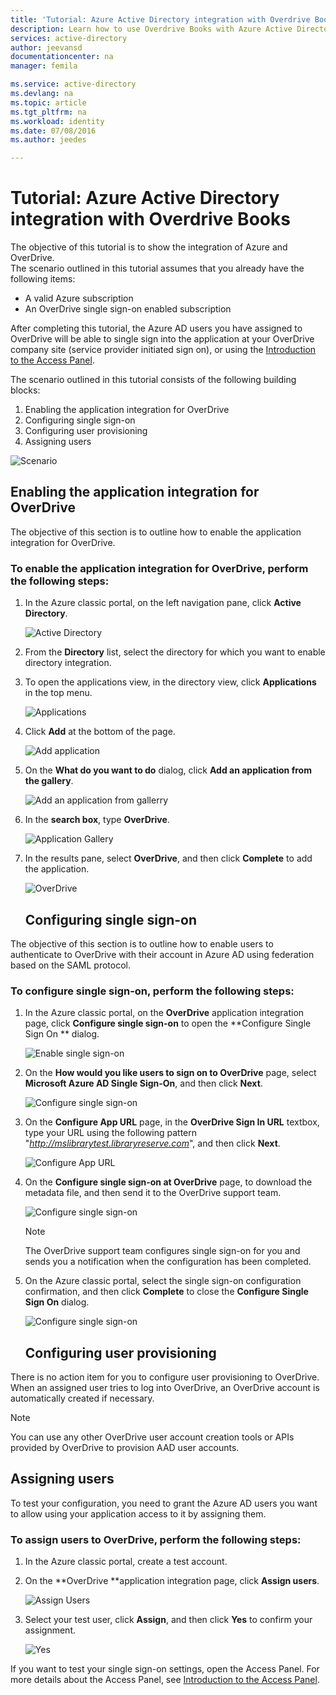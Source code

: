 ```yaml
---
title: 'Tutorial: Azure Active Directory integration with Overdrive Books | Microsoft Azure'
description: Learn how to use Overdrive Books with Azure Active Directory to enable single sign-on, automated provisioning, and more!
services: active-directory
author: jeevansd
documentationcenter: na
manager: femila

ms.service: active-directory
ms.devlang: na
ms.topic: article
ms.tgt_pltfrm: na
ms.workload: identity
ms.date: 07/08/2016
ms.author: jeedes

---
```

# Tutorial: Azure Active Directory integration with Overdrive Books
The objective of this tutorial is to show the integration of Azure and OverDrive.  
The scenario outlined in this tutorial assumes that you already have the following items:

* A valid Azure subscription
* An OverDrive single sign-on enabled subscription

After completing this tutorial, the Azure AD users you have assigned to OverDrive will be able to single sign into the application at your OverDrive company site (service provider initiated sign on), or using the [Introduction to the Access Panel](active-directory-saas-access-panel-introduction.md).

The scenario outlined in this tutorial consists of the following building blocks:

1. Enabling the application integration for OverDrive
2. Configuring single sign-on
3. Configuring user provisioning
4. Assigning users

![Scenario](./media/active-directory-saas-overdrive-books-tutorial/IC784462.png "Scenario")

## Enabling the application integration for OverDrive
The objective of this section is to outline how to enable the application integration for OverDrive.

### To enable the application integration for OverDrive, perform the following steps:
1. In the Azure classic portal, on the left navigation pane, click **Active Directory**.
   
   ![Active Directory](./media/active-directory-saas-overdrive-books-tutorial/IC700993.png "Active Directory")
2. From the **Directory** list, select the directory for which you want to enable directory integration.
3. To open the applications view, in the directory view, click **Applications** in the top menu.
   
   ![Applications](./media/active-directory-saas-overdrive-books-tutorial/IC700994.png "Applications")
4. Click **Add** at the bottom of the page.
   
   ![Add application](./media/active-directory-saas-overdrive-books-tutorial/IC749321.png "Add application")
5. On the **What do you want to do** dialog, click **Add an application from the gallery**.
   
   ![Add an application from gallerry](./media/active-directory-saas-overdrive-books-tutorial/IC749322.png "Add an application from gallerry")
6. In the **search box**, type **OverDrive**.
   
   ![Application Gallery](./media/active-directory-saas-overdrive-books-tutorial/IC784463.png "Application Gallery")
7. In the results pane, select **OverDrive**, and then click **Complete** to add the application.
   
   ![OverDrive](./media/active-directory-saas-overdrive-books-tutorial/IC799950.png "OverDrive")
   
   ## Configuring single sign-on

The objective of this section is to outline how to enable users to authenticate to OverDrive with their account in Azure AD using federation based on the SAML protocol.

### To configure single sign-on, perform the following steps:
1. In the Azure classic portal, on the **OverDrive** application integration page, click **Configure single sign-on** to open the **Configure Single Sign On ** dialog.
   
   ![Enable single sign-on](./media/active-directory-saas-overdrive-books-tutorial/IC784465.png "Enable single sign-on")
2. On the **How would you like users to sign on to OverDrive** page, select **Microsoft Azure AD Single Sign-On**, and then click **Next**.
   
   ![Configure single sign-on](./media/active-directory-saas-overdrive-books-tutorial/IC784466.png "Configure single sign-on")
3. On the **Configure App URL** page, in the **OverDrive Sign In URL** textbox, type your URL using the following pattern "*http://mslibrarytest.libraryreserve.com*", and then click **Next**.
   
   ![Configure App URL](./media/active-directory-saas-overdrive-books-tutorial/IC784467.png "Configure App URL")
4. On the **Configure single sign-on at OverDrive** page, to download the metadata file, and then send it to the OverDrive support team.
   
   ![Configure single sign-on](./media/active-directory-saas-overdrive-books-tutorial/IC784468.png "Configure single sign-on")
   
   > [!NOTE]
   > The OverDrive support team configures single sign-on for you and sends you a notification when the configuration has been completed.
   > 
5. On the Azure classic portal, select the single sign-on configuration confirmation, and then click **Complete** to close the **Configure Single Sign On** dialog.
   
   ![Configure single sign-on](./media/active-directory-saas-overdrive-books-tutorial/IC784469.png "Configure single sign-on")
   
   ## Configuring user provisioning

There is no action item for you to configure user provisioning to OverDrive.  
When an assigned user tries to log into OverDrive, an OverDrive account is automatically created if necessary.

> [!NOTE]
> You can use any other OverDrive user account creation tools or APIs provided by OverDrive to provision AAD user accounts.
> 
> 

## Assigning users
To test your configuration, you need to grant the Azure AD users you want to allow using your application access to it by assigning them.

### To assign users to OverDrive, perform the following steps:
1. In the Azure classic portal, create a test account.
2. On the **OverDrive **application integration page, click **Assign users**.
   
   ![Assign Users](./media/active-directory-saas-overdrive-books-tutorial/IC784470.png "Assign Users")
3. Select your test user, click **Assign**, and then click **Yes** to confirm your assignment.
   
   ![Yes](./media/active-directory-saas-overdrive-books-tutorial/IC767830.png "Yes")

If you want to test your single sign-on settings, open the Access Panel. For more details about the Access Panel, see [Introduction to the Access Panel](active-directory-saas-access-panel-introduction.md).

